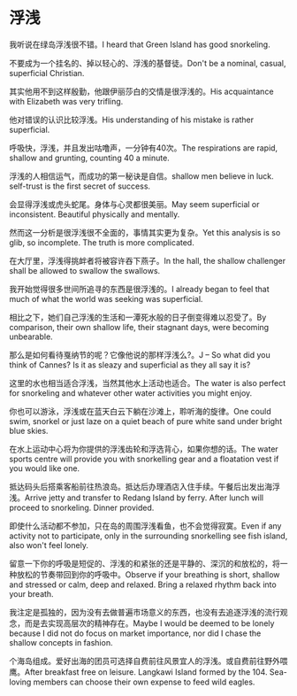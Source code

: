 # 浮浅

<p><span class="chinese">我听说在绿岛浮浅很不错。</span><span class="english">I heard that Green Island has good snorkeling.</span></p>

<p><span class="chinese">不要成为一个挂名的、掉以轻心的、浮浅的基督徒。</span><span class="english">Don't be a nominal, casual, superficial Christian.</span></p>

<p><span class="chinese">其实他用不到这样殷勤，他跟伊丽莎白的交情是很浮浅的。</span><span class="english">His acquaintance with Elizabeth was very trifling.</span></p>

<p><span class="chinese">他对错误的认识比较浮浅。</span><span class="english">His understanding of his mistake is rather superficial.</span></p>

<p><span class="chinese">呼吸快，浮浅，并且发出咕噜声，一分钟有40次。</span><span class="english">The respirations are rapid, shallow and grunting, counting 40 a minute.</span></p>

<p><span class="chinese">浮浅的人相信运气，而成功的第一秘诀是自信。</span><span class="english">shallow men believe in luck. self-trust is the first secret of success.</span></p>

<p><span class="chinese">会显得浮浅或虎头蛇尾。身体与心灵都很美丽。</span><span class="english">May seem superficial or inconsistent. Beautiful physically and mentally.</span></p>

<p><span class="chinese">然而这一分析是很浮浅很不全面的，事情其实更为复杂。</span><span class="english">Yet this analysis is so glib, so incomplete. The truth is more complicated.</span></p>

<p><span class="chinese">在大厅里，浮浅得挑衅者将被容许吞下燕子。</span><span class="english">In the hall, the shallow challenger shall be allowed to swallow the swallows.</span></p>

<p><span class="chinese">我开始觉得很多世间所追寻的东西是很浮浅的。</span><span class="english">I already began to feel that much of what the world was seeking was superficial.</span></p>

<p><span class="chinese">相比之下，她们自己浮浅的生活和一潭死水般的日子倒变得难以忍受了。</span><span class="english">By comparison, their own shallow life, their stagnant days, were becoming unbearable.</span></p>

<p><span class="chinese">那么是如何看待戛纳节的呢？它像他说的那样浮浅么?。</span><span class="english">J – So what did you think of Cannes? Is it as sleazy and superficial as they all say it is?</span></p>

<p><span class="chinese">这里的水也相当适合浮浅，当然其他水上活动也适合。</span><span class="english">The water is also perfect for snorkeling and whatever other water activities you might enjoy.</span></p>

<p><span class="chinese">你也可以游泳，浮浅或在蓝天白云下躺在沙滩上，聆听海的旋律。</span><span class="english">One could swim, snorkel or just laze on a quiet beach of pure white sand under bright blue skies.</span></p>

<p><span class="chinese">在水上运动中心将为你提供的浮浅齿轮和浮选背心，如果你想的话。</span><span class="english">The water sports centre will provide you with snorkelling gear and a floatation vest if you would like one.</span></p>

<p><span class="chinese">抵达码头后搭乘客船前往热浪岛。抵达后办理酒店入住手续。午餐后出发出海浮浅。</span><span class="english">Arrive jetty and transfer to Redang Island by ferry. After lunch will proceed to snorkeling. Dinner provided.</span></p>

<p><span class="chinese">即使什么活动都不参加，只在岛的周围浮浅看鱼，也不会觉得寂寞。</span><span class="english">Even if any activity not to participate, only in the surrounding snorkelling see fish island, also won't feel lonely.</span></p>

<p><span class="chinese">留意一下你的呼吸是短促的、浮浅的和紧张的还是平静的、深沉的和放松的，将一种放松的节奏带回到你的呼吸中。</span><span class="english">Observe if your breathing is short, shallow and stressed or calm, deep and relaxed. Bring a relaxed rhythm back into your breath.</span></p>

<p><span class="chinese">我注定是孤独的，因为没有去做普遍市场意义的东西，也没有去追逐浮浅的流行观念，而是去实现高层次的精神存在。</span><span class="english">Maybe I would be deemed to be lonely because I did not do focus on market importance, nor did I chase the shallow concepts in fashion.</span></p>

<p><span class="chinese">个海岛组成。爱好出海的团员可选择自费前往风景宜人的浮浅。或自费前往野外喂鹰。</span><span class="english">After breakfast free on leisure. Langkawi Island formed by the 104. Sea-loving members can choose their own expense to feed wild eagles.</span></p>

